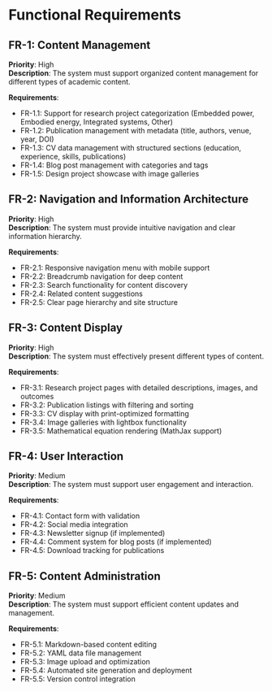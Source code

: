 # Functional Requirements

## FR-1: Content Management
**Priority**: High  
**Description**: The system must support organized content management for different types of academic content.

**Requirements**:
- FR-1.1: Support for research project categorization (Embedded power, Embodied energy, Integrated systems, Other)
- FR-1.2: Publication management with metadata (title, authors, venue, year, DOI)
- FR-1.3: CV data management with structured sections (education, experience, skills, publications)
- FR-1.4: Blog post management with categories and tags
- FR-1.5: Design project showcase with image galleries

## FR-2: Navigation and Information Architecture
**Priority**: High  
**Description**: The system must provide intuitive navigation and clear information hierarchy.

**Requirements**:
- FR-2.1: Responsive navigation menu with mobile support
- FR-2.2: Breadcrumb navigation for deep content
- FR-2.3: Search functionality for content discovery
- FR-2.4: Related content suggestions
- FR-2.5: Clear page hierarchy and site structure

## FR-3: Content Display
**Priority**: High  
**Description**: The system must effectively present different types of content.

**Requirements**:
- FR-3.1: Research project pages with detailed descriptions, images, and outcomes
- FR-3.2: Publication listings with filtering and sorting
- FR-3.3: CV display with print-optimized formatting
- FR-3.4: Image galleries with lightbox functionality
- FR-3.5: Mathematical equation rendering (MathJax support)

## FR-4: User Interaction
**Priority**: Medium  
**Description**: The system must support user engagement and interaction.

**Requirements**:
- FR-4.1: Contact form with validation
- FR-4.2: Social media integration
- FR-4.3: Newsletter signup (if implemented)
- FR-4.4: Comment system for blog posts (if implemented)
- FR-4.5: Download tracking for publications

## FR-5: Content Administration
**Priority**: Medium  
**Description**: The system must support efficient content updates and management.

**Requirements**:
- FR-5.1: Markdown-based content editing
- FR-5.2: YAML data file management
- FR-5.3: Image upload and optimization
- FR-5.4: Automated site generation and deployment
- FR-5.5: Version control integration
